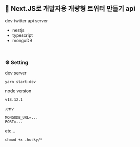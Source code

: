 ## 🐤 Next.JS로 개발자용 개량형 트위터 만들기 api

dev twitter api server

- nestjs
- typescript
- mongoDB

<br />

### ⚙ Setting

dev server

```shell
yarn start:dev
```

node version

```shell
v18.12.1
```

.env

```shell
MONGODB_URL=...
PORT=...
```

etc...

```shell
chmod +x .husky/*
```
